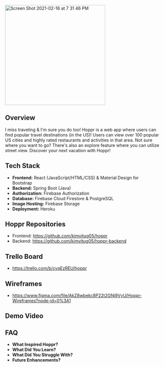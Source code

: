 <img width="327" alt="Screen Shot 2021-02-16 at 7 31 46 PM" src="https://user-images.githubusercontent.com/56857522/108152599-31512300-708e-11eb-8d19-11c821ecbeb9.png">

## Overview
I miss traveling & I'm sure you do too! Hoppr is a web app where users can find popular travel destinations (in the US)! Users can view over 100 popular US cities and highly rated restaurants and activities in that area. Not sure where you want to go? There's also an explore feature where you can utilize street view. Discover your next vacation with Hoppr!

## Tech Stack

- **Frontend:**
React (JavaScript/HTML/CSS) & Material Design for Bootstrap
- **Backend:**
Spring Boot (Java)
- **Authorization:**
Firebase Authorization
- **Database:**
Firebase Cloud Firestore & PostgreSQL
- **Image Hosting:**
Firebase Storage
- **Deployment:**
Heroku

## Hoppr Repositories
- Frontend: https://github.com/kimvitug05/hoppr
- Backend: https://github.com/kimvitug05/hoppr-backend

## Trello Board
- https://trello.com/b/cyqEzREU/hoppr

## Wireframes
- https://www.figma.com/file/AkZ8wbekc8P22t2GNj9VyU/Hoppr-Wireframes?node-id=0%3A1

## Demo Video

## FAQ
- **What Inspired Hoppr?**
- **What Did You Learn?**
- **What Did You Struggle With?**
- **Future Enhancements?**
